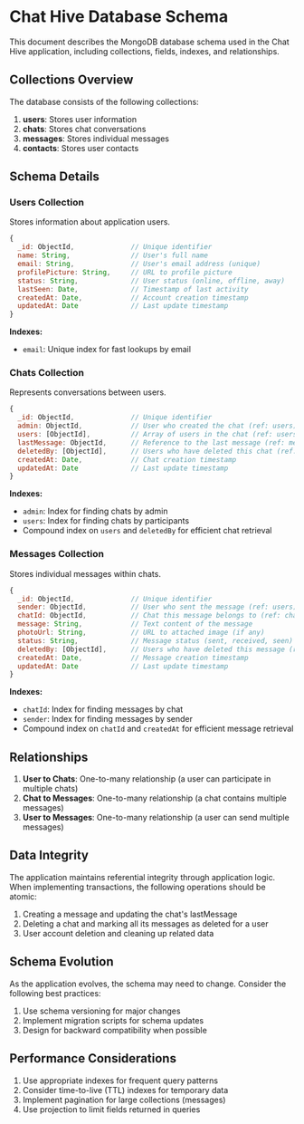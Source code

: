 # Chat Hive Database Schema

This document describes the MongoDB database schema used in the Chat Hive application, including collections, fields, indexes, and relationships.

## Collections Overview

The database consists of the following collections:

1. **users**: Stores user information
2. **chats**: Stores chat conversations
3. **messages**: Stores individual messages
4. **contacts**: Stores user contacts

## Schema Details

### Users Collection

Stores information about application users.

```javascript
{
  _id: ObjectId,              // Unique identifier
  name: String,               // User's full name
  email: String,              // User's email address (unique)
  profilePicture: String,     // URL to profile picture
  status: String,             // User status (online, offline, away)
  lastSeen: Date,             // Timestamp of last activity
  createdAt: Date,            // Account creation timestamp
  updatedAt: Date             // Last update timestamp
}
```

**Indexes:**

- `email`: Unique index for fast lookups by email

### Chats Collection

Represents conversations between users.

```javascript
{
  _id: ObjectId,              // Unique identifier
  admin: ObjectId,            // User who created the chat (ref: users)
  users: [ObjectId],          // Array of users in the chat (ref: users)
  lastMessage: ObjectId,      // Reference to the last message (ref: messages)
  deletedBy: [ObjectId],      // Users who have deleted this chat (ref: users)
  createdAt: Date,            // Chat creation timestamp
  updatedAt: Date             // Last update timestamp
}
```

**Indexes:**

- `admin`: Index for finding chats by admin
- `users`: Index for finding chats by participants
- Compound index on `users` and `deletedBy` for efficient chat retrieval

### Messages Collection

Stores individual messages within chats.

```javascript
{
  _id: ObjectId,              // Unique identifier
  sender: ObjectId,           // User who sent the message (ref: users)
  chatId: ObjectId,           // Chat this message belongs to (ref: chats)
  message: String,            // Text content of the message
  photoUrl: String,           // URL to attached image (if any)
  status: String,             // Message status (sent, received, seen)
  deletedBy: [ObjectId],      // Users who have deleted this message (ref: users)
  createdAt: Date,            // Message creation timestamp
  updatedAt: Date             // Last update timestamp
}
```

**Indexes:**

- `chatId`: Index for finding messages by chat
- `sender`: Index for finding messages by sender
- Compound index on `chatId` and `createdAt` for efficient message retrieval

## Relationships

1. **User to Chats**: One-to-many relationship (a user can participate in multiple chats)
2. **Chat to Messages**: One-to-many relationship (a chat contains multiple messages)
3. **User to Messages**: One-to-many relationship (a user can send multiple messages)

## Data Integrity

The application maintains referential integrity through application logic. When implementing transactions, the following operations should be atomic:

1. Creating a message and updating the chat's lastMessage
2. Deleting a chat and marking all its messages as deleted for a user
3. User account deletion and cleaning up related data

## Schema Evolution

As the application evolves, the schema may need to change. Consider the following best practices:

1. Use schema versioning for major changes
2. Implement migration scripts for schema updates
3. Design for backward compatibility when possible

## Performance Considerations

1. Use appropriate indexes for frequent query patterns
2. Consider time-to-live (TTL) indexes for temporary data
3. Implement pagination for large collections (messages)
4. Use projection to limit fields returned in queries
